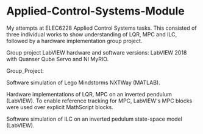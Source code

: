 # Applied-Control-Systems-Module
My attempts at ELEC6228 Applied Control Systems tasks. This consisted of three individual works to show understanding of LQR, MPC and ILC, followed by a hardware implementation group project. 

Group project LabVIEW hardware and software versions: LabVIEW 2018 with Quanser Qube Servo and NI MyRIO. 

Group_Project:



Software simulation of Lego Mindstorms NXTWay (MATLAB).

Hardware implementations of LQR, MPC on an inverted pendulum (LabVIEW). To enable reference tracking for MPC, LabVIEW's MPC blocks were used over explicit MathScript blocks.

Software simulation of ILC on an inverted pedulum state-space model (LabVIEW).
